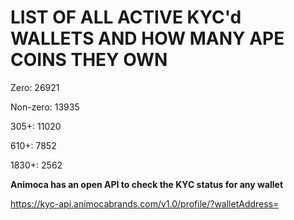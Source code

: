 # LIST OF ALL ACTIVE KYC'd WALLETS AND HOW MANY APE COINS THEY OWN

Zero: 26921

Non-zero: 13935

305+: 11020

610+: 7852

1830+: 2562

**Animoca has an open API to check the KYC status for any wallet**

https://kyc-api.animocabrands.com/v1.0/profile/?walletAddress=